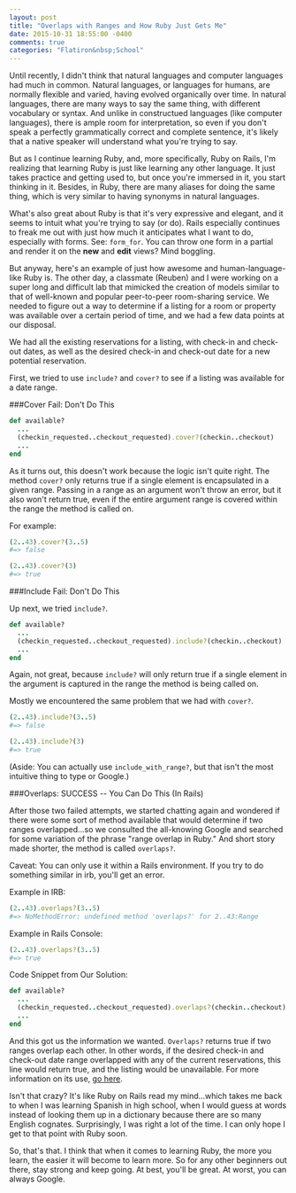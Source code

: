 ```yaml
---
layout: post
title: "Overlaps with Ranges and How Ruby Just Gets Me"
date: 2015-10-31 18:55:00 -0400
comments: true
categories: "Flatiron&nbsp;School"
---
```


Until recently, I didn't think that natural languages and computer languages had much in common. Natural languages, or languages for humans, are normally flexible and varied, having evolved organically over time. In natural languages, there are many ways to say the same thing, with different vocabulary or syntax. And unlike in constructued languages (like computer languages), there is ample room for interpretation, so even if you don't speak a perfectly grammatically correct and complete sentence, it's likely that a native speaker will understand what you're trying to say. 

But as I continue learning Ruby, and, more specifically, Ruby on Rails, I'm realizing that learning Ruby is just like learning any other language. It just takes practice and getting used to, but once you're immersed in it, you start thinking in it. Besides, in Ruby, there are many aliases for doing the same thing, which is very similar to having synonyms in natural languages. 

<!--more -->

What's also great about Ruby is that it's very expressive and elegant, and it seems to intuit what you're trying to say (or do). Rails especially continues to freak me out with just how much it anticipates what I want to do, especially with forms. See: `form_for`. You can throw one form in a partial and render it on the **new** and **edit** views? Mind boggling. 

But anyway, here's an example of just how awesome and human-language-like Ruby is. The other day, a classmate (Reuben) and I were working on a super long and difficult lab that mimicked the creation of models similar to that of well-known and popular peer-to-peer room-sharing service. We needed to figure out a way to determine if a listing for a room or property was available over a certain period of time, and we had a few data points at our disposal.

We had all the existing reservations for a listing, with check-in and check-out dates, as well as the desired check-in and check-out date for a new potential reservation. 

First, we tried to use `include?` and `cover?` to see if a listing was available for a date range. 

###Cover Fail: Don't Do This

```ruby
def available?
  ...
  (checkin_requested..checkout_requested).cover?(checkin..checkout)
  ...
end
```

As it turns out, this doesn't work because the logic isn't quite right. The method `cover?` only returns true if a single element is encapsulated in a given range. Passing in a range as an argument won't throw an error, but it also won't return true, even if the entire argument range is covered within the range the method is called on. 

For example:

```ruby
(2..43).cover?(3..5) 
#=> false 

(2..43).cover?(3) 
#=> true
```

###Include Fail: Don't Do This

Up next, we tried `include?`. 

```ruby
def available?
  ...
  (checkin_requested..checkout_requested).include?(checkin..checkout)
  ...
end

```
Again, not great, because `include?` will only return true if a single element in the argument is captured in the range the method is being called on. 

Mostly we encountered the same problem that we had with `cover?`.

```ruby 
(2..43).include?(3..5)
#=> false

(2..43).include?(3)
#=> true
```

(Aside: You can actually use `include_with_range?`, but that isn't the most intuitive thing to type or Google.)

###Overlaps: SUCCESS -- You Can Do This (In Rails)

After those two failed attempts, we started chatting again and wondered if there were some sort of method available that would determine if two ranges overlapped...so we consulted the all-knowing Google and searched for some variation of the phrase "range overlap in Ruby." And short story made shorter, the method is called `overlaps?`. 

Caveat: You can only use it within a Rails environment. If you try to do something similar in irb, you'll get an error.

Example in IRB:
```ruby
(2..43).overlaps?(3..5)
#=> NoMethodError: undefined method 'overlaps?' for 2..43:Range
```  

Example in Rails Console:
```ruby
(2..43).overlaps?(3..5)
#=> true
```

Code Snippet from Our Solution:

```ruby
def available?
  ...
  (checkin_requested..checkout_requested).overlaps?(checkin..checkout)
  ...
end
```

And this got us the information we wanted. `Overlaps?` returns true if two ranges overlap each other. In other words, if the desired check-in and check-out date range overlapped with any of the current reservations, this line would return true, and the listing would be unavailable. For more information on its use, [go here](http://api.rubyonrails.org/classes/Range.html#method-i-overlaps-3F).

Isn't that crazy? It's like Ruby on Rails read my mind...which takes me back to when I was learning Spanish in high school, when I would guess at words instead of looking them up in a dictionary because there are so many English cognates. Surprisingly, I was right a lot of the time. I can only hope I get to that point with Ruby soon.  

So, that's that. I think that when it comes to learning Ruby, the more you learn, the easier it will become to learn more. So for any other beginners out there, stay strong and keep going. At best, you'll be great. At worst, you can always Google. 
